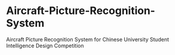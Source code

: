 # Aircraft-Picture-Recognition-System
Aircraft Picture Recognition System for Chinese University Student Intelligence Design Competition
